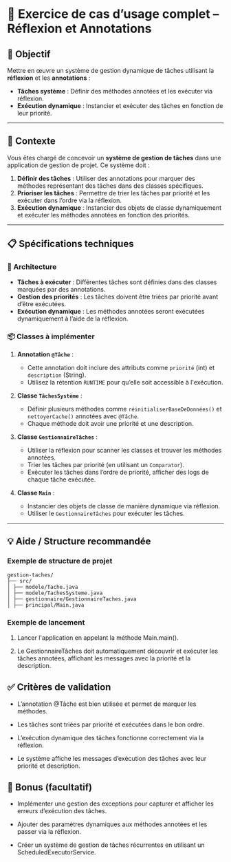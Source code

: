 # 🧪 Exercice de cas d’usage complet – Réflexion et Annotations

## 🎯 Objectif

Mettre en œuvre un système de gestion dynamique de tâches utilisant la **réflexion** et les **annotations** :

* **Tâches système** : Définir des méthodes annotées et les exécuter via réflexion.
* **Exécution dynamique** : Instancier et exécuter des tâches en fonction de leur priorité.

---

## 📘 Contexte

Vous êtes chargé de concevoir un **système de gestion de tâches** dans une application de gestion de projet. Ce système doit :

1. **Définir des tâches** : Utiliser des annotations pour marquer des méthodes représentant des tâches dans des classes spécifiques.
2. **Prioriser les tâches** : Permettre de trier les tâches par priorité et les exécuter dans l’ordre via la réflexion.
3. **Exécution dynamique** : Instancier des objets de classe dynamiquement et exécuter les méthodes annotées en fonction des priorités.

---

## 📋 Spécifications techniques

### 🧱 Architecture

* **Tâches à exécuter** : Différentes tâches sont définies dans des classes marquées par des annotations.
* **Gestion des priorités** : Les tâches doivent être triées par priorité avant d’être exécutées.
* **Exécution dynamique** : Les méthodes annotées seront exécutées dynamiquement à l’aide de la réflexion.

### 📦 Classes à implémenter

1. **Annotation `@Tâche`** :

   * Cette annotation doit inclure des attributs comme `priorité` (int) et `description` (String).
   * Utilisez la rétention `RUNTIME` pour qu’elle soit accessible à l'exécution.

2. **Classe `TâchesSystème`** :

   * Définir plusieurs méthodes comme `réinitialiserBaseDeDonnées()` et `nettoyerCache()` annotées avec `@Tâche`.
   * Chaque méthode doit avoir une priorité et une description.

3. **Classe `GestionnaireTâches`** :

   * Utiliser la réflexion pour scanner les classes et trouver les méthodes annotées.
   * Trier les tâches par priorité (en utilisant un `Comparator`).
   * Exécuter les tâches dans l’ordre de priorité, afficher des logs de chaque tâche exécutée.

4. **Classe `Main`** :

   * Instancier des objets de classe de manière dynamique via réflexion.
   * Utiliser le `GestionnaireTâches` pour exécuter les tâches.

---

## 💡 Aide / Structure recommandée

### Exemple de structure de projet

```text
gestion-taches/
├── src/
│ ├── modele/Tache.java
│ ├── modele/TachesSysteme.java
│ ├── gestionnaire/GestionnaireTaches.java
│ ├── principal/Main.java
```

### Exemple de lancement

1. Lancer l'application en appelant la méthode Main.main().

2. Le GestionnaireTâches doit automatiquement découvrir et exécuter les tâches annotées, affichant les messages avec la priorité et la description.

## ✅ Critères de validation

- L’annotation @Tâche est bien utilisée et permet de marquer les méthodes.

- Les tâches sont triées par priorité et exécutées dans le bon ordre.

- L’exécution dynamique des tâches fonctionne correctement via la réflexion.

- Le système affiche les messages d’exécution des tâches avec leur priorité et description.

## 🏁 Bonus (facultatif)

- Implémenter une gestion des exceptions pour capturer et afficher les erreurs d’exécution des tâches.

- Ajouter des paramètres dynamiques aux méthodes annotées et les passer via la réflexion.

- Créer un système de gestion de tâches récurrentes en utilisant un ScheduledExecutorService.